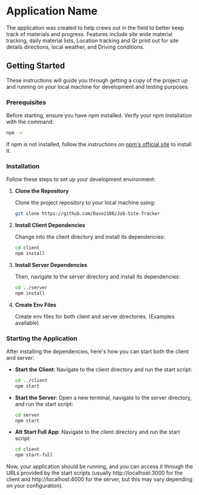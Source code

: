 # Application Name

The application was created to help crews out in the field to better keep track of materials and progress. Features include site wide material tracking, daily material lists, Location tracking and Qr print out for site details directions, local weather, and Driving conditions. 

## Getting Started

These instructions will guide you through getting a copy of the project up and running on your local machine for development and testing purposes.

### Prerequisites

Before starting, ensure you have npm installed. Verify your npm installation with the command:

```bash
npm -v
```

If npm is not installed, follow the instructions on [npm's official site](https://www.npmjs.com/get-npm) to install it.

### Installation

Follow these steps to set up your development environment:

1. **Clone the Repository**

   Clone the project repository to your local machine using:

   ```bash
   git clone https://github.com/Dave2188/Job-Site-Tracker
   ```

2. **Install Client Dependencies**

   Change into the client directory and install its dependencies:

   ```bash
   cd client
   npm install
   ```

3. **Install Server Dependencies**

   Then, navigate to the server directory and install its dependencies:

   ```bash
   cd ../server
   npm install
   ```

4. **Create Env Files**

    Create env files for both client and server directories. (Examples available)

### Starting the Application

After installing the dependencies, here's how you can start both the client and server:

- **Start the Client**: Navigate to the client directory and run the start script:

  ```bash
  cd ../client 
  npm start
  ```

- **Start the Server**: Open a new terminal, navigate to the server directory, and run the start script:

  ```bash
  cd server 
  npm start
  ```

- **Alt Start Full App**: Navigate to the client directory and run the start script:

  ```bash
  cd client 
  npm start-full
  ```

Now, your application should be running, and you can access it through the URLs provided by the start scripts (usually http://localhost:3000 for the client and http://localhost:4000 for the server, but this may vary depending on your configuration).


